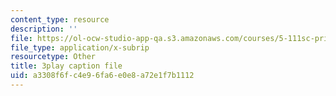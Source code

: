 ```yaml
---
content_type: resource
description: ''
file: https://ol-ocw-studio-app-qa.s3.amazonaws.com/courses/5-111sc-principles-of-chemical-science-fall-2014/a3308f6fc4e96fa6e0e8a72e1f7b1112_XKeAd4xybjM.srt
file_type: application/x-subrip
resourcetype: Other
title: 3play caption file
uid: a3308f6f-c4e9-6fa6-e0e8-a72e1f7b1112
---
```

